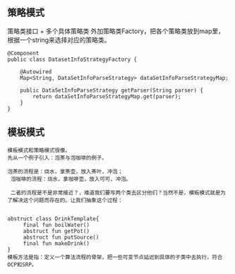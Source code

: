 ## 策略模式
策略类接口 + 多个具体策略类
外加策略类Factory，把各个策略类放到map里，根据一个string来选择对应的策略类。

    @Component
    public class DatasetInfoStrategyFactory {

        @Autowired
        Map<String, DataSetInfoParseStrategy> dataSetInfoParseStrategyMap;

        public DataSetInfoParseStrategy getParser(String parser) {
            return dataSetInfoParseStrategyMap.get(parser);
        }
    }

## 模板模式
    模板模式和策略模式很像。
    先从一个例子引入：泡茶与泡咖啡的例子。
    
    泡茶的流程是：烧水，拿茶壶，放入茶叶，冲泡；
     泡咖啡的流程：烧水，拿咖啡壶，放入可可，冲泡。

     二者的流程是不是非常接近？，难道我们要写两个类去区分他们？当然不是，模板模式就是为了解决这个问题而存在的。让我们抽象这个过程：
     
     
    abstruct class DrinkTemplate{
         final fun boilWater()
         abstruct fun getPot()
         abstruct fun putSource()
         final fun makeDrink()
    }
    模板方法是指：定义一个算法流程的骨架，把一些可变节点延迟到具体的子类中去执行，符合OCP和SRP。
